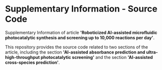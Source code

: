 # Supplementary Information - Source Code

Supplementary Information of article **'Roboticized AI-assisted microfluidic photocatalytic synthesis and screening up to 10,000 reactions per day'**.

This repository provides the source code related to two sections of the article, including the section **'AI-assisted absorbance prediction and ultra-high-throughput photocatalytic screening'** and the section **'AI-assisted cross-species prediction'**.
